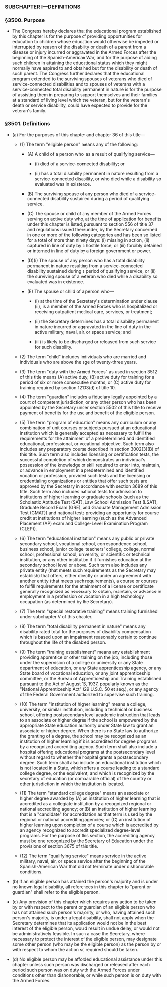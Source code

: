 ### SUBCHAPTER I—DEFINITIONS

### §3500. Purpose
* The Congress hereby declares that the educational program established by this chapter is for the purpose of providing opportunities for education to children whose education would otherwise be impeded or interrupted by reason of the disability or death of a parent from a disease or injury incurred or aggravated in the Armed Forces after the beginning of the Spanish-American War, and for the purpose of aiding such children in attaining the educational status which they might normally have aspired to and obtained but for the disability or death of such parent. The Congress further declares that the educational program extended to the surviving spouses of veterans who died of service-connected disabilities and to spouses of veterans with a service-connected total disability permanent in nature is for the purpose of assisting them in preparing to support themselves and their families at a standard of living level which the veteran, but for the veteran's death or service disability, could have expected to provide for the veteran's family.

### §3501. Definitions
* (a) For the purposes of this chapter and chapter 36 of this title—

  * (1) The term "eligible person" means any of the following:

    * (A) A child of a person who, as a result of qualifying service—

      * (i) died of a service-connected disability; or

      * (ii) has a total disability permanent in nature resulting from a service-connected disability, or who died while a disability so evaluated was in existence.


    * (B) The surviving spouse of any person who died of a service-connected disability sustained during a period of qualifying service.

    * (C) The spouse or child of any member of the Armed Forces serving on active duty who, at the time of application for benefits under this chapter is listed, pursuant to section 556 of title 37 and regulations issued thereunder, by the Secretary concerned in one or more of the following categories and has been so listed for a total of more than ninety days: (i) missing in action, (ii) captured in line of duty by a hostile force, or (iii) forcibly detained or interned in line of duty by a foreign government or power.

    * (D)(i) The spouse of any person who has a total disability permanent in nature resulting from a service-connected disability sustained during a period of qualifying service, or (ii) the surviving spouse of a veteran who died while a disability so evaluated was in existence.

    * (E) The spouse or child of a person who—

      * (i) at the time of the Secretary's determination under clause (ii), is a member of the Armed Forces who is hospitalized or receiving outpatient medical care, services, or treatment;

      * (ii) the Secretary determines has a total disability permanent in nature incurred or aggravated in the line of duty in the active military, naval, air, or space service; and

      * (iii) is likely to be discharged or released from such service for such disability.


  * (2) The term "child" includes individuals who are married and individuals who are above the age of twenty-three years.

  * (3) The term "duty with the Armed Forces" as used in section 3512 of this title means (A) active duty, (B) active duty for training for a period of six or more consecutive months, or (C) active duty for training required by section 12103(d) of title 10.

  * (4) The term "guardian" includes a fiduciary legally appointed by a court of competent jurisdiction, or any other person who has been appointed by the Secretary under section 5502 of this title to receive payment of benefits for the use and benefit of the eligible person.

  * (5) The term "program of education" means any curriculum or any combination of unit courses or subjects pursued at an educational institution which is generally accepted as necessary to fulfill the requirements for the attainment of a predetermined and identified educational, professional, or vocational objective. Such term also includes any preparatory course described in section 3002(3)(B) of this title. Such term also includes licensing or certification tests, the successful completion of which demonstrates an individual's possession of the knowledge or skill required to enter into, maintain, or advance in employment in a predetermined and identified vocation or profession, provided such tests and the licensing or credentialing organizations or entities that offer such tests are approved by the Secretary in accordance with section 3689 of this title. Such term also includes national tests for admission to institutions of higher learning or graduate schools (such as the Scholastic Aptitude Test (SAT), Law School Admission Test (LSAT), Graduate Record Exam (GRE), and Graduate Management Admission Test (GMAT)) and national tests providing an opportunity for course credit at institutions of higher learning (such as the Advanced Placement (AP) exam and College-Level Examination Program (CLEP)).

  * (6) The term "educational institution" means any public or private secondary school, vocational school, correspondence school, business school, junior college, teachers' college, college, normal school, professional school, university, or scientific or technical institution, or any other institution if it furnishes education at the secondary school level or above. Such term also includes any private entity (that meets such requirements as the Secretary may establish) that offers, either directly or under an agreement with another entity (that meets such requirements), a course or courses to fulfill requirements for the attainment of a license or certificate generally recognized as necessary to obtain, maintain, or advance in employment in a profession or vocation in a high technology occupation (as determined by the Secretary).

  * (7) The term "special restorative training" means training furnished under subchapter V of this chapter.

  * (8) The term "total disability permanent in nature" means any disability rated total for the purposes of disability compensation which is based upon an impairment reasonably certain to continue throughout the life of the disabled person.

  * (9) The term "training establishment" means any establishment providing apprentice or other training on the job, including those under the supervision of a college or university or any State department of education, or any State apprenticeship agency, or any State board of vocational education, or any joint apprenticeship committee, or the Bureau of Apprenticeship and Training established pursuant to the Act of August 16, 1937, popularly known as the "National Apprenticeship Act" (29 U.S.C. 50 et seq.), or any agency of the Federal Government authorized to supervise such training.

  * (10) The term "institution of higher learning" means a college, university, or similar institution, including a technical or business school, offering postsecondary level academic instruction that leads to an associate or higher degree if the school is empowered by the appropriate State education authority under State law to grant an associate or higher degree. When there is no State law to authorize the granting of a degree, the school may be recognized as an institution of higher learning if it is accredited for degree programs by a recognized accrediting agency. Such term shall also include a hospital offering educational programs at the postsecondary level without regard to whether the hospital grants a postsecondary degree. Such term shall also include an educational institution which is not located in a State, which offers a course leading to a standard college degree, or the equivalent, and which is recognized by the secretary of education (or comparable official) of the country or other jurisdiction in which the institution is located.

  * (11) The term "standard college degree" means an associate or higher degree awarded by (A) an institution of higher learning that is accredited as a collegiate institution by a recognized regional or national accrediting agency; or (B) an institution of higher learning that is a "candidate" for accreditation as that term is used by the regional or national accrediting agencies; or (C) an institution of higher learning upon completion of a course which is accredited by an agency recognized to accredit specialized degree-level programs. For the purpose of this section, the accrediting agency must be one recognized by the Secretary of Education under the provisions of section 3675 of this title.

  * (12) The term "qualifying service" means service in the active military, naval, air, or space service after the beginning of the Spanish-American War that did not terminate under dishonorable conditions.


* (b) If an eligible person has attained the person's majority and is under no known legal disability, all references in this chapter to "parent or guardian" shall refer to the eligible person.

* (c) Any provision of this chapter which requires any action to be taken by or with respect to the parent or guardian of an eligible person who has not attained such person's majority, or who, having attained such person's majority, is under a legal disability, shall not apply when the Secretary determines that its application would not be in the best interest of the eligible person, would result in undue delay, or would not be administratively feasible. In such a case the Secretary, where necessary to protect the interest of the eligible person, may designate some other person (who may be the eligible person) as the person by or with respect to whom the action so required should be taken.

* (d) No eligible person may be afforded educational assistance under this chapter unless such person was discharged or released after each period such person was on duty with the Armed Forces under conditions other than dishonorable, or while such person is on duty with the Armed Forces.